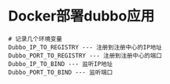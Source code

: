 # Docker部署dubbo应用

```shell
# 记录几个环境变量
Dubbo_IP_TO_REGISTRY --- 注册到注册中心的IP地址
Dubbo_PORT_TO_REGISTRY --- 注册到注册中心的端口
Dubbo_IP_TO_BIND --- 监听IP地址
Dubbo_PORT_TO_BIND --- 监听端口
```



